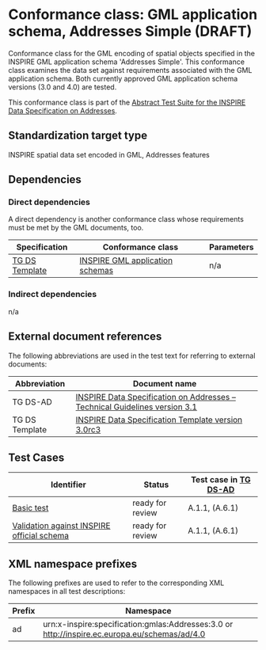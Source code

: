# Conformance class: GML application schema, Addresses Simple (DRAFT)

Conformance class for the GML encoding of spatial objects specified in the INSPIRE GML application schema 'Addresses Simple'. This conformance class examines the data set against requirements associated with the GML application schema. Both currently approved GML application schema versions (3.0 and 4.0) are tested.

This conformance class is part of the [Abstract Test Suite for the INSPIRE Data Specification on Addresses](http://inspire.ec.europa.eu/id/ats/data-ad/3.1).

## Standardization target type

INSPIRE spatial data set encoded in GML, Addresses features

## Dependencies

### Direct dependencies

A direct dependency is another conformance class whose requirements must be met by the GML documents, too.

| Specification | Conformance class | Parameters | 
| ------------- | ----------------- | ---------- |
| [TG DS Template](#ref_TG_DS_tmpl) | [INSPIRE GML application schemas](http://inspire.ec.europa.eu/id/ats/data/3.0rc3/schemas) | n/a |

### Indirect dependencies

n/a
 
## External document references

The following abbreviations are used in the test text for referring to external documents:

Abbreviation                     | Document name
-------------------------------- | --------------------------------------------------
TG DS-AD <a name="ref_TG_DS_AD"></a>   | [INSPIRE Data Specification on Addresses – Technical Guidelines version 3.1](http://inspire.ec.europa.eu/documents/Data_Specifications/INSPIRE_DataSpecification_AD_v3.1.pdf)
TG DS Template <a name="ref_TG_DS_tmpl"></a>   | [INSPIRE Data Specification Template version 3.0rc3](http://inspire.jrc.ec.europa.eu/documents/Data_Specifications/INSPIRE_DataSpecification_Template_v3.0rc3.pdf)

## Test Cases

| Identifier                                                        | Status   | Test case in [TG DS-AD](#ref_TG_DS_AD)  |
| ----------------------------------------------------------------- | -------- | ------------ |
| [Basic test](http://inspire.ec.europa.eu/id/ats/data-ad/3.1/ad-gml/basic)  | ready for review  | A.1.1, (A.6.1)  |
| [Validation against INSPIRE official schema](./official-schema-validation.md)  | ready for review  | A.1.1, (A.6.1)  |

## XML namespace prefixes <a name="namespaces"></a>

The following prefixes are used to refer to the corresponding XML namespaces in all test descriptions:

Prefix         | Namespace
-------------- | -------------------------------------------------
ad             | urn:x-inspire:specification:gmlas:Addresses:3.0 or http://inspire.ec.europa.eu/schemas/ad/4.0
